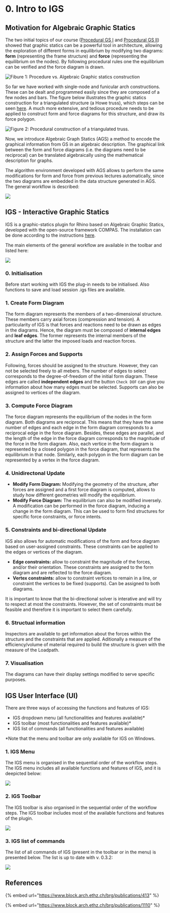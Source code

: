 # 0. Intro to IGS

## Motivation for Algebraic Graphic Statics

The two initial topics of our course ([Procedural GS I](../../ii.-procedural-gs-i/) and [Procedural GS II](../../iii.-procedural-gs-ii/)) showed that graphic statics can be a powerful tool in architecture, allowing the exploration of different forms in equilibrium by modifying two diagrams: **form** (representing the frame structure) and **force** (representing the equilibrium on the nodes). By following procedural rules one the equilibrium can be verified and the force diagram is drawn.

![Fibure 1: Procedure vs. Algebraic Graphic statics construction](<../../../.gitbook/assets/image (140).png>)

So far we have worked with single-node and funicular arch constructions. These can be dealt and programmed easily since they are composed of a few nodes and bars. The figure below illustrates the graphic statics construction for a triangulated structure (a Howe truss), which steps can be seen [here](https://block.arch.ethz.ch/eq/drawing/view/38). A much more extensive, and tedious procedure needs to be applied to construct form and force diagrams for this structure, and draw its force polygon.

![Figure 2: Procedural construction of a triangulated truss.](<../../../.gitbook/assets/image (334).png>)

Now, we introduce Algebraic Graph Statics (AGS) a method to encode the graphical information from GS in an algebraic description. The graphical link between the form and force diagrams (i.e. the diagrams need to be reciprocal) can be translated algebraically using the mathematical description for graphs.

The algorithm environment developed with AGS allows to perform the same modifications for form and force from previous lectures automatically, since the two diagrams are embedded in the data structure generated in AGS. The general workflow is described:

![](<../../../.gitbook/assets/image (146).png>)

## IGS - Interactive Graphic Statics

IGS is a graphic-statics plugin for Rhino based on Algebraic Graphic Statics, developed with the open-source framework COMPAS. The installation can be done according to the instructions [here](../../../tools/compas-tools.md).

The main elements of the general workflow are available in the toolbar and listed here:&#x20;

![](<../../../.gitbook/assets/image (333).png>)

### 0. Initialisation

Before start working with IGS the plug-in needs to be initialised. Also functions to save and load session .igs files are available.

### 1. Create Form Diagram

The form diagram represents the members of a two-dimensional structure. These members carry axial forces (compression and tension). A particularity of IGS is that forces and reactions need to be drawn as edges in the diagrams. Hence, the diagram must be composed of **internal edges** and **leaf edges**. The former represents the internal members of the structure and the latter the imposed loads and reaction forces.

### 2. Assign Forces and Supports

Following, forces should be assigned to the structure. However, they can not be selected freely to all mebers. The number of edges to select corresponds to the degree-of-freedom of the initial form diagram. These edges are called **independent edges** and the button `Check DOF` can give you information about how many edges must be selected. Supports can also be assigned to vertices of the diagram.

### 3. Compute Force Diagram

The force diagram represents the equilibrium of the nodes in the form diagram. Both diagrams are reciprocal. This means that they have the same number of edges and each edge in the form diagram corresponds to a reciprocal edge in the force diagram. Besides, these edges are parallel, and the length of the edge in the force diagram corresponds to the magnitude of the force in the form diagram. Also, each vertice in the form diagram is represented by a closed polygon in the force diagram, that represents the equilibrium in that node. Similarly, each polygon in the form diagram can be represented by a vertex in the force diagram.

### 4. Unidirectonal Update

* **Modify Form Diagram:** Modifying the geometry of the structure, after forces are assigned and a first force diagram is computed, allows to study how different geometries will modify the equilibrium.
* **Modify Force Diagram:** The equilibrium can also be modified inversely. A modification can be performed in the force diagram, inducing a change in the form diagram. This can be used to form find structures for specific force constraints, or force intents.

### 5. Constraints and bi-directional Update

IGS also allows for automatic modifications of the form and force diagram based on user-assigned constraints. These constraints can be applied to the edges or vertices of the diagram.

* **Edge constraints:** allow to constraint the magnitude of the forces, and/or their orientation. These constraints are assigned to the form diagram and are reflected to the force diagram.
* **Vertex constraints:** allow to constraint vertices to remain in a line, or constraint the vertices to be fixed (supports). Can be assigned to both diagrams.

It is important to know that the bi-directional solver is interative and will try to respect at most the constraints. However, the set of constraints must be feasible and therefore it is important to select them carefully.

### 6. Structual information

Inspectors are available to get information about the forces within the structure and the constraints that are applied. Aditionally a measure of the efficiency/volume of material required to build the structure is given with the measure of the Loadpath.

### 7. Visualisation

The diagrams can have their display settings modified to serve specific purposes.

## IGS User Interface (UI) <a href="#rhinogs-user-interface-ui" id="rhinogs-user-interface-ui"></a>

There are three ways of accessing the functions and features of IGS:

* IGS dropdown menu (all functionalities and features available)\*
* IGS toolbar (most functionalities and features available)\*
* IGS list of commands (all functionalities and features available)

\*Note that the menu and toolbar are only available for IGS on Windows.

### 1. IGS Menu <a href="#1-rv2-menu" id="1-rv2-menu"></a>

The IGS menu is organised in the sequential order of the workflow steps. The IGS menu includes all available functions and features of IGS, and it is deepicted below:

![](<../../../.gitbook/assets/image (397).png>)

### 2. IGS Toolbar <a href="#2-rv2-toolbar" id="2-rv2-toolbar"></a>

The IGS toolbar is also organised in the sequential order of the workflow steps. The IGS toolbar includes most of the available functions and features of the plugin.

![](<../../../.gitbook/assets/image (10).png>)

### 3. IGS list of commands <a href="#2-rv2-toolbar" id="2-rv2-toolbar"></a>

The list of all commands of IGS (present in the toolbar or in the menu) is presented below. The list is up to date with v. 0.3.2:

![](<../../../.gitbook/assets/image (11).png>)

## References <a href="#references" id="references"></a>

{% embed url="https://www.block.arch.ethz.ch/brg/publications/413" %}

{% embed url="https://www.block.arch.ethz.ch/brg/publications/1110" %}

